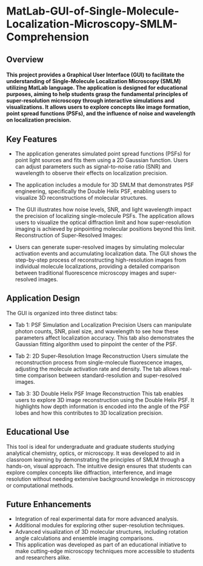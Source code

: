 # MatLab-GUI-of-Single-Molecule-Localization-Microscopy-SMLM-Comprehension

## Overview
#### This project provides a Graphical User Interface (GUI) to facilitate the understanding of Single-Molecule Localization Microscopy (SMLM) utilizing MatLab language. The application is designed for educational purposes, aiming to help students grasp the fundamental principles of super-resolution microscopy through interactive simulations and visualizations. It allows users to explore concepts like image formation, point spread functions (PSFs), and the influence of noise and wavelength on localization precision.

## Key Features
* The application generates simulated point spread functions (PSFs) for point light sources and fits them using a 2D Gaussian function.
Users can adjust parameters such as signal-to-noise ratio (SNR) and wavelength to observe their effects on localization precision.

* The application includes a module for 3D SMLM that demonstrates PSF engineering, specifically the Double Helix PSF, enabling users to visualize 3D reconstructions of molecular structures.

* The GUI illustrates how noise levels, SNR, and light wavelength impact the precision of localizing single-molecule PSFs.
The application allows users to visualize the optical diffraction limit and how super-resolution imaging is achieved by pinpointing molecular positions beyond this limit.
Reconstruction of Super-Resolved Images:

* Users can generate super-resolved images by simulating molecular activation events and accumulating localization data.
The GUI shows the step-by-step process of reconstructing high-resolution images from individual molecule localizations, providing a detailed comparison between traditional fluorescence microscopy images and super-resolved images.

## Application Design
The GUI is organized into three distinct tabs:

* Tab 1: PSF Simulation and Localization Precision
Users can manipulate photon counts, SNR, pixel size, and wavelength to see how these parameters affect localization accuracy. This tab also demonstrates the Gaussian fitting algorithm used to pinpoint the center of the PSF.

* Tab 2: 2D Super-Resolution Image Reconstruction
Users simulate the reconstruction process from single-molecule fluorescence images, adjusting the molecule activation rate and density. The tab allows real-time comparison between standard-resolution and super-resolved images.

* Tab 3: 3D Double Helix PSF Image Reconstruction
This tab enables users to explore 3D image reconstruction using the Double Helix PSF. It highlights how depth information is encoded into the angle of the PSF lobes and how this contributes to 3D localization precision.

## Educational Use
This tool is ideal for undergraduate and graduate students studying analytical chemistry, optics, or microscopy. It was developed to aid in classroom learning by demonstrating the principles of SMLM through a hands-on, visual approach. The intuitive design ensures that students can explore complex concepts like diffraction, interference, and image resolution without needing extensive background knowledge in microscopy or computational methods.

## Future Enhancements
- Integration of real experimental data for more advanced analysis.
- Additional modules for exploring other super-resolution techniques.
- Advanced visualization of 3D molecular structures, including rotation angle calculations and ensemble imaging comparisons.
- This application was developed as part of an educational initiative to make cutting-edge microscopy techniques more accessible to students and researchers alike.
